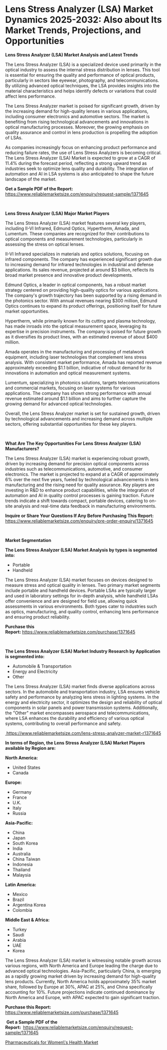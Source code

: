 <p><h1>Lens Stress Analyzer (LSA) Market Dynamics 2025-2032: Also about Its Market Trends, Projections, and Opportunities</h1></p><p><strong>Lens Stress Analyzer (LSA) Market Analysis and Latest Trends</strong></p>
<p><p>The Lens Stress Analyzer (LSA) is a specialized device used primarily in the optical industry to assess the internal stress distribution in lenses. This tool is essential for ensuring the quality and performance of optical products, particularly in sectors like eyewear, photography, and telecommunications. By utilizing advanced optical techniques, the LSA provides insights into the material characteristics and helps identify defects or variations that could affect lens performance.</p><p>The Lens Stress Analyzer market is poised for significant growth, driven by the increasing demand for high-quality lenses in various applications, including consumer electronics and automotive sectors. The market is benefiting from rising technological advancements and innovations in optical manufacturing processes. Moreover, the growing emphasis on quality assurance and control in lens production is propelling the adoption of LSAs.</p><p>As companies increasingly focus on enhancing product performance and reducing failure rates, the use of Lens Stress Analyzers is becoming critical. The Lens Stress Analyzer (LSA) Market is expected to grow at a CAGR of 11.4% during the forecast period, reflecting a strong upward trend as industries seek to optimize lens quality and durability. The integration of automation and AI in LSA systems is also anticipated to shape the future landscape of the market.</p></p>
<p><strong>Get a Sample PDF of the Report:&nbsp;</strong> <a href="https://www.reliablemarketsize.com/enquiry/request-sample/1371645?utm_campaign=3029&utm_medium=2&utm_source=Github&utm_content=ia&utm_term=22032025&utm_id=lens-stress-analyzer-lsa">https://www.reliablemarketsize.com/enquiry/request-sample/1371645</a></p>
<p>&nbsp;</p>
<p><strong>Lens Stress Analyzer (LSA) Major Market Players</strong></p>
<p><p>The Lens Stress Analyzer (LSA) market features several key players, including II-VI Infrared, Edmund Optics, Hypertherm, Amada, and Lumentum. These companies are recognized for their contributions to optical components and measurement technologies, particularly in assessing the stress on optical lenses.</p><p>II-VI Infrared specializes in materials and optics solutions, focusing on infrared components. The company has experienced significant growth due to increasing demand for infrared technologies in industrial and defense applications. Its sales revenue, projected at around $3 billion, reflects its broad market presence and innovative product developments.</p><p>Edmund Optics, a leader in optical components, has a robust market strategy centered on providing high-quality optics for various applications. The company's growth trajectory has been supported by a rising demand in the photonics sector. With annual revenues nearing $300 million, Edmund Optics continues to expand its product offerings, positioning itself for future market opportunities.</p><p>Hypertherm, while primarily known for its cutting and plasma technology, has made inroads into the optical measurement space, leveraging its expertise in precision instruments. The company is poised for future growth as it diversifies its product lines, with an estimated revenue of about $400 million.</p><p>Amada operates in the manufacturing and processing of metalwork equipment, including laser technologies that complement lens stress analysis. With consistent market performance, Amada has reported revenue approximately exceeding $1.1 billion, indicative of robust demand for its innovations in automation and optical measurement systems.</p><p>Lumentum, specializing in photonics solutions, targets telecommunications and commercial markets, focusing on laser systems for various applications. The company has shown strong performance with annual revenue estimated around $1.1 billion and aims to further capture the growing demand for advanced optical technologies.</p><p>Overall, the Lens Stress Analyzer market is set for sustained growth, driven by technological advancements and increasing demand across multiple sectors, offering substantial opportunities for these key players.</p></p>
<p>&nbsp;</p>
<p><strong>What Are The Key Opportunities For Lens Stress Analyzer (LSA) Manufacturers?</strong></p>
<p><p>The Lens Stress Analyzer (LSA) market is experiencing robust growth, driven by increasing demand for precision optical components across industries such as telecommunications, automotive, and consumer electronics. The market is projected to expand at a CAGR of approximately 6% over the next five years, fueled by technological advancements in lens manufacturing and the rising need for quality assurance. Key players are investing in R&D to enhance product capabilities, while the integration of automation and AI in quality control processes is gaining traction. Future trends indicate a shift towards compact, portable devices, catering to on-site analysis and real-time data feedback in manufacturing environments.</p></p>
<p><strong>Inquire or Share Your Questions If Any Before Purchasing This Report:</strong> <a href="https://www.reliablemarketsize.com/enquiry/pre-order-enquiry/1371645?utm_campaign=3029&utm_medium=2&utm_source=Github&utm_content=ia&utm_term=22032025&utm_id=lens-stress-analyzer-lsa">https://www.reliablemarketsize.com/enquiry/pre-order-enquiry/1371645</a></p>
<p>&nbsp;</p>
<p><strong>Market Segmentation</strong></p>
<p><strong>The Lens Stress Analyzer (LSA) Market Analysis by types is segmented into:</strong></p>
<p><ul><li>Portable</li><li>Handheld</li></ul></p>
<p><p>The Lens Stress Analyzer (LSA) market focuses on devices designed to measure stress and optical quality in lenses. Two primary market segments include portable and handheld devices. Portable LSAs are typically larger and used in laboratory settings for in-depth analysis, while handheld LSAs offer convenience and are designed for field use, allowing quick assessments in various environments. Both types cater to industries such as optics, manufacturing, and quality control, enhancing lens performance and ensuring product reliability.</p></p>
<p><strong>Purchase this Report:&nbsp;</strong><a href="https://www.reliablemarketsize.com/purchase/1371645?utm_campaign=3029&utm_medium=2&utm_source=Github&utm_content=ia&utm_term=22032025&utm_id=lens-stress-analyzer-lsa">https://www.reliablemarketsize.com/purchase/1371645</a></p>
<p>&nbsp;</p>
<p><strong>The Lens Stress Analyzer (LSA) Market Industry Research by Application is segmented into:</strong></p>
<p><ul><li>Automobile & Transportation</li><li>Energy and Electricity</li><li>Other</li></ul></p>
<p><p>The Lens Stress Analyzer (LSA) market finds diverse applications across sectors. In the automobile and transportation industry, LSA ensures vehicle safety and performance by analyzing lens stress in lighting systems. In the energy and electricity sector, it optimizes the design and reliability of optical components in solar panels and power transmission systems. Additionally, the "Other" market encompasses aerospace and telecommunications, where LSA enhances the durability and efficiency of various optical systems, contributing to overall performance and safety.</p></p>
<p><a href="https://www.reliablemarketsize.com/lens-stress-analyzer-market-r1371645?utm_campaign=3029&utm_medium=2&utm_source=Github&utm_content=ia&utm_term=22032025&utm_id=lens-stress-analyzer-lsa">&nbsp;https://www.reliablemarketsize.com/lens-stress-analyzer-market-r1371645</a></p>
<p><strong>In terms of Region, the Lens Stress Analyzer (LSA) Market Players available by Region are:</strong></p>
<p>
    <p> <strong> North America: </strong>
        <ul>
            <li>United States</li>
            <li>Canada</li>
        </ul>
        </p> 
    <p> <strong> Europe: </strong>
        <ul>
            <li>Germany</li>
            <li>France</li>
            <li>U.K.</li>
            <li>Italy</li>
            <li>Russia</li>
        </ul>
        </p> 
    <p> <strong> Asia-Pacific: </strong>
        <ul>
            <li>China</li>
            <li>Japan</li>
            <li>South Korea</li>
            <li>India</li>
            <li>Australia</li>
            <li>China Taiwan</li>
            <li>Indonesia</li>
            <li>Thailand</li>
            <li>Malaysia</li>
        </ul>
        </p> 
    <p> <strong> Latin America: </strong>
        <ul>
            <li>Mexico</li>
            <li>Brazil</li>
            <li>Argentina Korea</li>
            <li>Colombia</li>
        </ul>
        </p> 
    <p> <strong> Middle East & Africa: </strong>
        <ul>
            <li>Turkey</li>
            <li>Saudi</li>
            <li>Arabia</li>
            <li>UAE</li>
            <li>Korea</li>
        </ul>
    </p>
    </p>
<p><p>The Lens Stress Analyzer (LSA) market is witnessing notable growth across various regions, with North America and Europe leading the charge due to advanced optical technologies. Asia-Pacific, particularly China, is emerging as a rapidly growing market driven by increasing demand for high-quality lens products. Currently, North America holds approximately 35% market share, followed by Europe at 30%, APAC at 25%, and China specifically accounting for 10%. Future projections indicate continued dominance by North America and Europe, with APAC expected to gain significant traction.</p></p>
<p><strong>Purchase this Report: </strong><a href="https://www.reliablemarketsize.com/purchase/1371645?utm_campaign=3029&utm_medium=2&utm_source=Github&utm_content=ia&utm_term=22032025&utm_id=lens-stress-analyzer-lsa">https://www.reliablemarketsize.com/purchase/1371645</a></p>
<p>&nbsp;<strong>Get a Sample PDF of the Report:&nbsp;&nbsp;</strong><a href="https://www.reliablemarketsize.com/enquiry/request-sample/1371645?utm_campaign=3029&utm_medium=2&utm_source=Github&utm_content=ia&utm_term=22032025&utm_id=lens-stress-analyzer-lsa">https://www.reliablemarketsize.com/enquiry/request-sample/1371645</a></p>
<p><strong></strong></p>
<p><p><a href="https://github.com/shewlisapsai/Market-Research-Report-List-1/blob/main/pharmaceuticals-for-womens-health-market.md?utm_campaign=3029&utm_medium=2&utm_source=Github&utm_content=ia&utm_term=22032025&utm_id=lens-stress-analyzer-lsa">Pharmaceuticals for Women\'s Health Market</a></p></p>